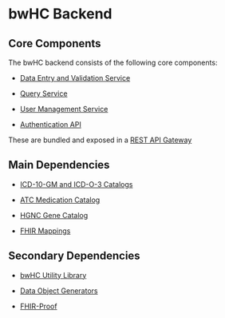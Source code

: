 # bwHC Backend


## Core Components

The bwHC backend consists of the following core components:

* [Data Entry and Validation Service](https://github.com/KohlbacherLab/bwHC-Data-Validation-Service)

* [Query Service](https://github.com/KohlbacherLab/bwHC-Query-Service)

* [User Management Service](https://github.com/KohlbacherLab/bwHC-User-Service)

* [Authentication API](https://github.com/KohlbacherLab/bwhc-authentication-api)

These are bundled and exposed in a [REST API Gateway](https://github.com/KohlbacherLab/bwHC-REST-API-Gateway)


## Main Dependencies

* [ICD-10-GM and ICD-O-3 Catalogs](https://github.com/KohlbacherLab/bwHC-ICD-Catalogs)

* [ATC Medication Catalog](https://github.com/KohlbacherLab/bwHC-Medication-Catalog)

* [HGNC Gene Catalog](https://github.com/KohlbacherLab/bwHC-HGNC-Catalog)

* [FHIR Mappings](https://github.com/KohlbacherLab/bwHC-FHIR-Mappings)


## Secondary Dependencies

* [bwHC Utility Library](https://github.com/KohlbacherLab/bwHC-Utilities)

* [Data Object Generators](https://github.com/KohlbacherLab/Generators)

* [FHIR-Proof](https://github.com/KohlbacherLab/FHIR-Proof)


